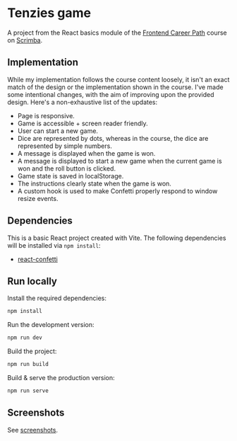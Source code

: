 # Tenzies game

A project from the React basics module of the [Frontend Career Path](https://scrimba.com/learn/frontend) course on [Scrimba](https://scrimba.com).

## Implementation

While my implementation follows the course content loosely, it isn't an exact match of the design or the implementation shown in the course. I've made some intentional changes, with the aim of improving upon the provided design. Here's a non-exhaustive list of the updates:

* Page is responsive.
* Game is accessible + screen reader friendly.
* User can start a new game.
* Dice are represented by dots, whereas in the course, the dice are represented by simple numbers.
* A message is displayed when the game is won.
* A message is displayed to start a new game when the current game is won and the roll button is clicked.
* Game state is saved in localStorage.
* The instructions clearly state when the game is won.
* A custom hook is used to make Confetti properly respond to window resize events.

## Dependencies

This is a basic React project created with Vite. The following dependencies will be installed via `npm install`:

* [react-confetti](https://www.npmjs.com/package/react-confetti)

## Run locally

Install the required dependencies:

```bash
npm install
```

Run the development version:

```bash
npm run dev
```

Build the project:

```bash
npm run build
```

Build & serve the production version:

```bash
npm run serve
```

## Screenshots

See [screenshots](screenshots/).
